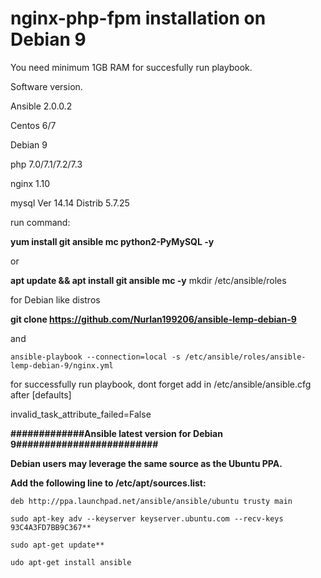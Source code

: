# nginx-php-fpm installation on Debian 9

You need minimum 1GB RAM for succesfully run playbook.

Software version.

Ansible 2.0.0.2

Centos 6/7

Debian 9

php 7.0/7.1/7.2/7.3

nginx 1.10

mysql  Ver 14.14 Distrib 5.7.25

run command: 

**yum install git ansible mc python2-PyMySQL -y**

or

**apt update && apt install git ansible mc -y**
mkdir /etc/ansible/roles

for Debian like distros

**git clone https://github.com/Nurlan199206/ansible-lemp-debian-9**

and
```
ansible-playbook --connection=local -s /etc/ansible/roles/ansible-lemp-debian-9/nginx.yml
```



for successfully run playbook, dont forget add in /etc/ansible/ansible.cfg after [defaults]

invalid_task_attribute_failed=False

**#############Ansible latest version for Debian 9#########################**

**Debian users may leverage the same source as the Ubuntu PPA.**

**Add the following line to /etc/apt/sources.list:**
```
deb http://ppa.launchpad.net/ansible/ansible/ubuntu trusty main

sudo apt-key adv --keyserver keyserver.ubuntu.com --recv-keys 93C4A3FD7BB9C367**

sudo apt-get update**

udo apt-get install ansible
```

